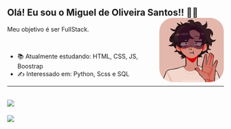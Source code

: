 ## Olá! Eu sou o Miguel de Oliveira Santos!! 👋🙂 <img height="150px" style="border-radius: 2rem" align="right" src="https://raw.githubusercontent.com/miguelSantos0/Miguelsantos0/main/download.png"/>
<p>Meu objetivo é ser FullStack.</p>
<br>


   
- 📚 Atualmente estudando: HTML, CSS, JS, Boostrap   
- ✍ Interessado em: Python, Scss e SQL
<HR> 
 

   <div>
   
   </div>
   <br>
   <div>
<img height="150em" src="https://github-readme-stats.vercel.app/api/top-langs/?username=miguelsantos0&layout=compact&langs_count=7&theme=ocean_dark"/>
      <br>
      <br>
      <img height="150em" src="https://github-readme-stats.vercel.app/api?username=miguelsantos0&theme=ocean_dark&show_icons=true"/>
</div>

 

   
  


   

